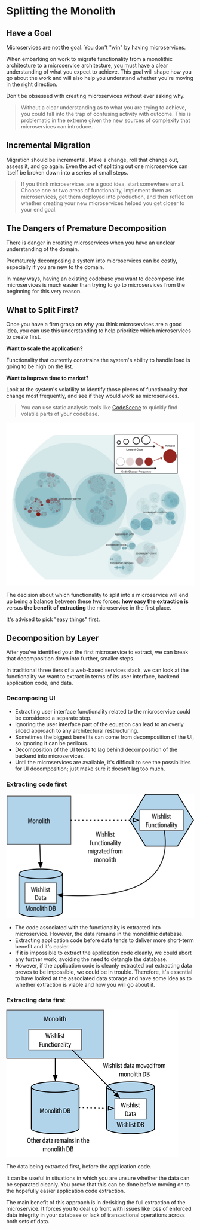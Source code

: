 # Splitting the Monolith

## Have a Goal

Microservices are not the goal. You don't "win" by having microservices.

When embarking on work to migrate functionality from a monolithic architecture to a microservice architecture, you must have a clear understanding of what you expect to achieve. This goal will shape how you go about the work and will also help you understand whether you're moving in the right direction.

Don't be obsessed with creating microservices without ever asking why.

> Without a clear understanding as to what you are trying to achieve, you could fall into the trap of confusing activity with outcome. This is problematic in the extreme given the new sources of complexity that microservices can introduce.


## Incremental Migration

Migration should be incremental. Make a change, roll that change out, assess it, and go again. Even the act of splitting out one microservice can itself be broken down into a series of small steps.

> If you think microservices are a good idea, start somewhere small. Choose one or two areas of functionality, implement them as microservices, get them deployed into production, and then reflect on whether creating your new microservices helped you get closer to your end goal.


## The Dangers of Premature Decomposition

There is danger in creating microservices when you have an unclear understanding of the domain.

Prematurely decomposing a system into microservices can be costly, especially if you are new to the domain.

In many ways, having an existing codebase you want to decompose into microservices is much easier than trying to go to microservices from the beginning for this very reason.


## What to Split First?

Once you have a firm grasp on why you think microservices are a good idea, you can use this understanding to help prioritize which microservices to create first.

**Want to scale the application?**

Functionality that currently constrains the system's ability to handle load is going to be high on the list.

**Want to improve time to market?**

Look at the system's volatility to identify those pieces of functionality that change most frequently, and see if they would work as microservices.

> You can use static analysis tools like [CodeScene](https://www.codescene.com/) to quickly find volatile parts of your codebase.

![](images/codescene.png)

The decision about which functionality to split into a microservice will end up being a balance between these two forces: **how easy the extraction is** versus **the benefit of extracting** the microservice in the first place.

It's advised to pick "easy things" first.


## Decomposition by Layer

After you've identified your the first microservice to extract, we can break that decomposition down into further, smaller steps.

In traditional three tiers of a web-based services stack, we can look at the functionality we want to extract in terms of its user interface, backend application code, and data.

### Decomposing UI

- Extracting user interface functionality related to the microservice could be considered a separate step.
- Ignoring the user interface part of the equation can lead to an overly siloed approach to any architectural restructuring.
- Sometimes the biggest benefits can come from decomposition of the UI, so ignoring it can be perilous.
- Decomposition of the UI tends to lag behind decomposition of the backend into microservices.
- Until the microservices are available, it's difficult to see the possibilities for UI decomposition; just make sure it doesn't lag too much.


### Extracting code first

![](images/code-first.png)

- The code associated with the functionality is extracted into microservice. However, the data remains in the monolithic database.
- Extracting application code before data tends to deliver more short-term benefit and it's easier.
- If it is impossible to extract the application code cleanly, we could abort any further work, avoiding the need to detangle the database.
- However, if the application code is cleanly extracted but extracting data proves to be impossible, we could be in trouble. Therefore, it's essential to have looked at the associated data storage and have some idea as to whether extraction is viable and how you will go about it.


### Extracting data first

![](images/data-first.png)

The data being extracted first, before the application code.

It can be useful in situations in which you are unsure whether the data can be separated cleanly. You prove that this can be done before moving on to the hopefully easier application code extraction.

The main benefit of this approach is in derisking the full extraction of the microservice. It forces you to deal up front with issues like loss of enforced data integrity in your database or lack of transactional operations across both sets of data.
